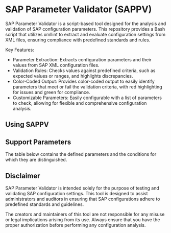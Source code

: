 # SAP Parameter Validator (SAPPV)

SAP Parameter Validator is a script-based tool designed for the analysis and validation of SAP configuration parameters. This repository provides a Bash script that utilizes xmllint to extract and evaluate configuration settings from XML files, ensuring compliance with predefined standards and rules.

Key Features:
- Parameter Extraction: Extracts configuration parameters and their values from SAP XML configuration files.
- Validation Rules: Checks values against predefined criteria, such as expected values or ranges, and highlights discrepancies.
- Color-Coded Output: Provides color-coded output to easily identify parameters that meet or fail the validation criteria, with red highlighting for issues and green for compliance.
- Customizable Parameters: Easily configurable with a list of parameters to check, allowing for flexible and comprehensive configuration analysis.

## Using SAPPV



## Support Parameters

The table below contains the defined parameters and the conditions for which they are distinguished.



## Disclaimer

SAP Parameter Validator is intended solely for the purpose of testing and validating SAP configuration settings. This tool is designed to assist administrators and auditors in ensuring that SAP configurations adhere to predefined standards and guidelines.

The creators and maintainers of this tool are not responsible for any misuse or legal implications arising from its use. Always ensure that you have the proper authorization before performing any configuration analysis.
